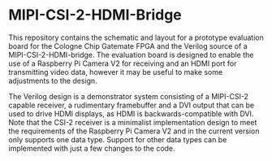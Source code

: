 # **MIPI-CSI-2-HDMI-Bridge**

This repository contains the schematic and layout for a prototype evaluation board for the Cologne Chip Gatemate FPGA and the Verilog source of a MIPI-CSI-2-HDMI-bridge.
The evaluation board is designed to enable the use of a Raspberry Pi Camera V2 for receiving and an HDMI port for transmitting video data, however it may be useful to make some adjustments to the design.

The Verilog design is a demonstrator system consisting of a MIPI-CSI-2 capable receiver, a rudimentary framebuffer and a DVI output that can be used to drive HDMI displays, as HDMI is backwards-compatible with DVI.
Note that the CSI-2 receiver is a minimalist implementation design to meet the requirements of the Raspberry Pi Camera V2 and in the current version only supports one data type. Support for other data types can be implemented with just a few changes to the code.




